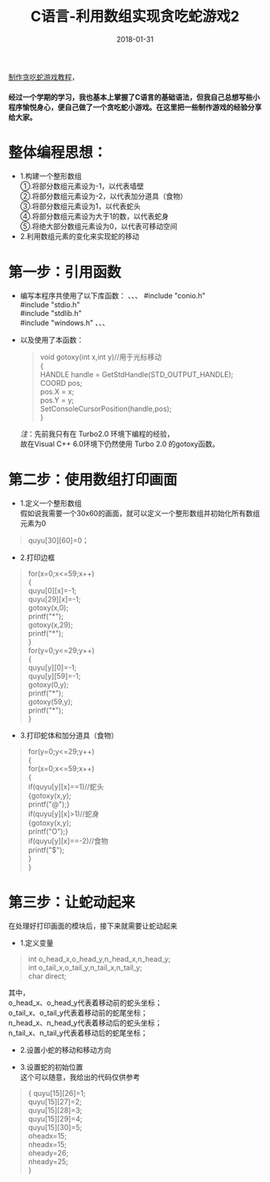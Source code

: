 ﻿---
layout: post
title: C语言-利用数组实现贪吃蛇游戏2
date: 2018-01-31
categories: blog
tags: [C语言]
description: 参考后原创
---
[制作贪吃蛇游戏教程](https://zhuanlan.zhihu.com/p/29092672)，
#### 经过一个学期的学习，我也基本上掌握了C语言的基础语法，但我自己总想写些小程序愉悦身心，便自己做了一个贪吃蛇小游戏。在这里把一些制作游戏的经验分享给大家。  
  
  
# 整体编程思想：  
* 1.构建一个整形数组  
①.将部分数组元素设为-1，以代表墙壁  
②.将部分数组元素设为-2，以代表加分道具（食物）  
③.将部分数组元素设为1，以代表蛇头  
④.将部分数组元素设为大于1的数，以代表蛇身  
⑤.将绝大部分数组元素设为0，以代表可移动空间  
* 2.利用数组元素的变化来实现蛇的移动  


# 第一步：引用函数  
  
* 编写本程序共使用了以下库函数：
、、、
#include "conio.h"  
#include "stdio.h"  
#include "stdlib.h"  
#include "windows.h"
、、、  
* 以及使用了本函数：
	>void gotoxy(int x,int y)//用于光标移动  
	 {  
 	        HANDLE handle = GetStdHandle(STD_OUTPUT_HANDLE);  
 	        COORD pos;  
 	        pos.X = x;  
  	        pos.Y = y;  
  	        SetConsoleCursorPosition(handle,pos);  
	 }  
  
	 _注_：先前我只有在 Turbo2.0 环境下编程的经验，  
	 故在Visual C++ 6.0环境下仍然使用 Turbo 2.0 的gotoxy函数。  
  
  
# 第二步：使用数组打印画面  
  
* 1.定义一个整形数组  
假如说我需要一个30x60的画面，就可以定义一个整形数组并初始化所有数组元素为0  
>quyu[30][60]=0；  
  
* 2.打印边框  
>for(x=0;x<=59;x++)  
 {  
        quyu[0][x]=-1;  
        quyu[29][x]=-1;  
        gotoxy(x,0);  
        printf("\*");  
        gotoxy(x,29);  
        printf("\*");  
 }  
 for(y=0;y<=29;y++)  
 {  
        quyu[y][0]=-1;  
        quyu[y][59]=-1;  
        gotoxy(0,y);  
        printf("\*");  
        gotoxy(59,y);  
        printf("\*");  
 }  
  

* 3.打印蛇体和加分道具（食物）  
>   for(y=0;y<=29;y++)  
    {  
        for(x=0;x<=59;x++)  
        {  
                if(quyu[y][x]==1)//蛇头  
                {gotoxy(x,y);  
                 printf("@");}  
                if(quyu[y][x]>1)//蛇身  
                {gotoxy(x,y);  
                 printf("O");}  
                if(quyu[y][x]==-2)//食物  
                printf("$");  
        }  
    }  
  
  
# 第三步：让蛇动起来  
在处理好打印画面的模块后，接下来就需要让蛇动起来  
* 1.定义变量  
> int o_head_x,o_head_y,n_head_x,n_head_y;  
int o_tail_x,o_tail_y,n_tail_x,n_tail_y;  
char direct;  
  
其中，  
o_head_x、o_head_y代表着移动前的蛇头坐标；  
o_tail_x、o_tail_y代表着移动前的蛇尾坐标；  
n_head_x、n_head_y代表着移动后的蛇头坐标；  
n_tail_x、n_tail_y代表着移动后的蛇尾坐标；  
  
* 2.设置小蛇的移动和移动方向  

* 3.设置蛇的初始位置  
这个可以随意，我给出的代码仅供参考  
>{
        quyu[15][26]=1;  
        quyu[15][27]=2;  
        quyu[15][28]=3;  
        quyu[15][29]=4;  
        quyu[15][30]=5;	  
        oheadx=15;  
        nheadx=15;  
        oheady=26;  
        nheady=25;  
}  
    















